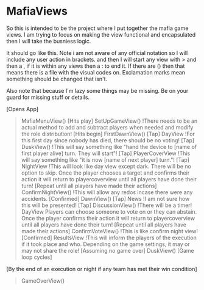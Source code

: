 #  MafiaViews
So this is intended to be the project where I put together the mafia game views. I am trying to focus on making the view functional and encapsulated then I will take the busniess logic.

It should go like this. Note i am not aware of any official notation so I will include any user action in brackets. and then I will start any view with > and then a , if it is within any views then a : to end it. If there are () then that means there is a file with the visual codes on.
Exclamation marks mean something should be changed that isn't.

Also note that because I'm lazy some things may be missing. Be on your guard for missing stuff or details.

[Opens App]
>MafiaMenuView()
[Hits play]
>SetUpGameView()
!There needs to be an actual method to add and subtract players when needed and modify the role distribution!
[Hits begin]
>FirstDawnView()
[Tap]
>DayView
!For this first day since nobody has died, there should be no voting!
[Tap]
>DuskView()
!This will say something like "hand the device to [name of first player alive] turn. They will start"!
[Tap]
>PlayerCoverView
!This will say something like "it is now [name of next player] turn."!
[Tap]
>NightView
!This will look like day view except dark. There will be no option to skip. Once the player chooses a target and confirms their action it will return to playercoverview until all players have done their turn!
[Repeat until all players have made their actions]
>ConfirmNightView()
!This will allow any redos incase there were any accidents.
[Confirmed]
>DawnView()
[Tap]
>News !I am not sure how this will be presented!
[Tap]
>DiscussionView()
!There will be a timer!
>DayView
Players can choose someone to vote on or they can abstain. Once the player confirms their action it will return to playercoverview until all players have done their turn!
[Repeat until all players have made their actions]
>ConfirmVoteView()
!This is like confirm night view!
[Confirmed]
>ResultsView
!This will inform the players of the execution if it took place and who. Depending on the game settings, it may or may not share the role!
[Assuming no game over]
>DuskView()
[Game loop cycles]

[By the end of an execution or night if any team has met their win condition]
>GameOverView()

